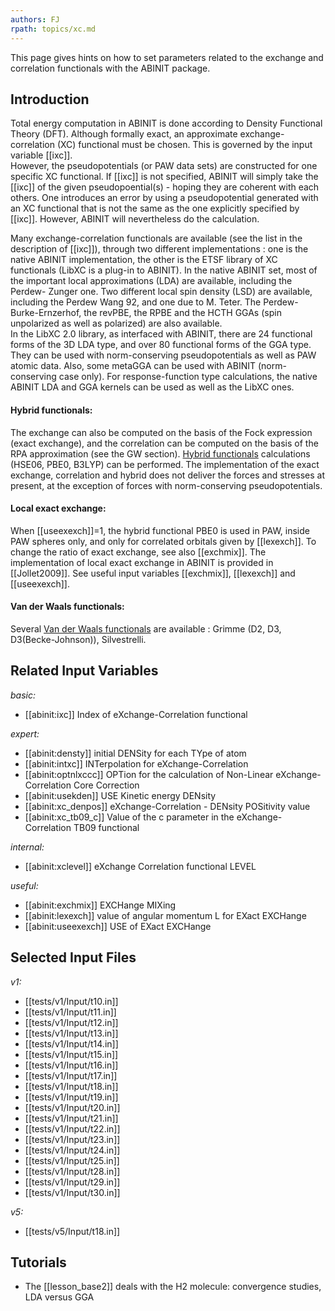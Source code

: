 ```yaml
---
authors: FJ
rpath: topics/xc.md
---
```

<!--
This file is automatically generated by mksite.py. All changes will be lost.
Change the input yaml files or the python code
-->

This page gives hints on how to set parameters related to the exchange and correlation functionals with the ABINIT package.

## Introduction

Total energy computation in ABINIT is done according to Density Functional
Theory (DFT). Although formally exact, an approximate exchange-correlation
(XC) functional must be chosen. This is governed by the input variable
[[ixc]].  
However, the pseudopotentials (or PAW data sets) are constructed for one
specific XC functional. If [[ixc]] is not specified, ABINIT will simply take
the [[ixc]] of the given pseudopoential(s) - hoping they are coherent with
each others. One introduces an error by using a pseudopotential generated with
an XC functional that is not the same as the one explicitly specified by
[[ixc]]. However, ABINIT will nevertheless do the calculation.

Many exchange-correlation functionals are available (see the list in the
description of [[ixc]]), through two different implementations : one is the
native ABINIT implementation, the other is the ETSF library of XC functionals
(LibXC is a plug-in to ABINIT). In the native ABINIT set, most of the
important local approximations (LDA) are available, including the Perdew-
Zunger one. Two different local spin density (LSD) are available, including
the Perdew Wang 92, and one due to M. Teter. The Perdew-Burke-Ernzerhof, the
revPBE, the RPBE and the HCTH GGAs (spin unpolarized as well as polarized) are
also available.  
In the LibXC 2.0 library, as interfaced with ABINIT, there are 24 functional
forms of the 3D LDA type, and over 80 functional forms of the GGA type. They
can be used with norm-conserving pseudopotentials as well as PAW atomic data.
Also, some metaGGA can be used with ABINIT (norm-conserving case only). For
response-function type calculations, the native ABINIT LDA and GGA kernels can
be used as well as the LibXC ones.  

#### **Hybrid functionals:**

  
The exchange can also be computed on the basis of the Fock expression (exact
exchange), and the correlation can be computed on the basis of the RPA
approximation (see the GW section). [Hybrid functionals](topic_Hybrids.html)
calculations (HSE06, PBE0, B3LYP) can be performed. The implementation of the
exact exchange, correlation and hybrid does not deliver the forces and
stresses at present, at the exception of forces with norm-conserving
pseudopotentials.

#### **Local exact exchange:**

When [[useexexch]]=1, the hybrid functional PBE0 is used in PAW, inside PAW
spheres only, and only for correlated orbitals given by [[lexexch]]. To change
the ratio of exact exchange, see also [[exchmix]]. The implementation of local
exact exchange in ABINIT is provided in [[Jollet2009]]. See useful input
variables [[exchmix]], [[lexexch]] and [[useexexch]].  
  

#### **Van der Waals functionals:**

  
Several [Van der Waals functionals](topic_vdw.html) are available : Grimme
(D2, D3, D3(Becke-Johnson)), Silvestrelli.



## Related Input Variables

*basic:*

- [[abinit:ixc]]  Index of eXchange-Correlation functional
 
*expert:*

- [[abinit:densty]]  initial DENSity for each TYpe of atom
- [[abinit:intxc]]  INTerpolation for eXchange-Correlation
- [[abinit:optnlxccc]]  OPTion for the calculation of Non-Linear eXchange-Correlation Core Correction
- [[abinit:usekden]]  USE Kinetic energy DENsity
- [[abinit:xc_denpos]]  eXchange-Correlation - DENsity POSitivity value
- [[abinit:xc_tb09_c]]  Value of the c parameter in the eXchange-Correlation TB09 functional
 
*internal:*

- [[abinit:xclevel]]  eXchange Correlation functional LEVEL
 
*useful:*

- [[abinit:exchmix]]  EXCHange MIXing
- [[abinit:lexexch]]  value of angular momentum L for EXact EXCHange
- [[abinit:useexexch]]  USE of EXact EXCHange
 

## Selected Input Files

*v1:*

- [[tests/v1/Input/t10.in]]
- [[tests/v1/Input/t11.in]]
- [[tests/v1/Input/t12.in]]
- [[tests/v1/Input/t13.in]]
- [[tests/v1/Input/t14.in]]
- [[tests/v1/Input/t15.in]]
- [[tests/v1/Input/t16.in]]
- [[tests/v1/Input/t17.in]]
- [[tests/v1/Input/t18.in]]
- [[tests/v1/Input/t19.in]]
- [[tests/v1/Input/t20.in]]
- [[tests/v1/Input/t21.in]]
- [[tests/v1/Input/t22.in]]
- [[tests/v1/Input/t23.in]]
- [[tests/v1/Input/t24.in]]
- [[tests/v1/Input/t25.in]]
- [[tests/v1/Input/t28.in]]
- [[tests/v1/Input/t29.in]]
- [[tests/v1/Input/t30.in]]
 
*v5:*

- [[tests/v5/Input/t18.in]]
 

## Tutorials

* The [[lesson_base2]] deals with the H2 molecule: convergence studies, LDA versus GGA 

